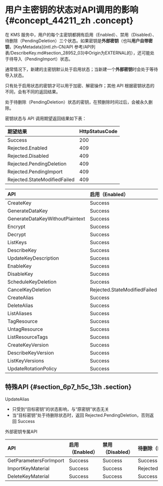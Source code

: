 # 用户主密钥的状态对API调用的影响 {#concept_44211_zh .concept}

在 KMS 服务中，用户的每个主密钥都拥有启用（Enabled）、禁用（Disabled）、待删除（PendingDeletion）三个状态。如果密钥是**外部密钥**（也叫**用户自带密钥**，[KeyMetadata](intl.zh-CN/API 参考/API列表/DescribeKey.md#section_28952_03)中Origin为EXTERNAL的），还可能处于待导入（PendingImport）状态。

通常情况下，新建的主密钥默认处于启用状态；当新建一个**外部密钥**时会处于等待导入状态。

只有处于启用状态的密钥才可以用于加密、解密操作；其他 API 根据密钥状态的不同，会有不同的返回结果。

处于待删除（PendingDeletion）状态的密钥，在预删除时间过后，会被永久删除。

密钥状态与 API 调用期望返回结果如下表：

|期望结果|HttpStatusCode|
|:---|:-------------|
|Success|200|
|Rejected.Enabled|409|
|Rejected.Disabled|409|
|Rejected.PendingDeletion|409|
|Rejected.PendingImport|409|
|Rejected.StateModifiedFailed|409|

|API|启用（Enabled）|禁用（Disabled）|待删除（PendingDeletion）|待导入（PendingImport）|
|:--|:----------|:-----------|:-------------------|:-----------------|
|CreateKey|Success|Success|Success|Success|
|GenerateDataKey|Success|Rejected.Disabled|Rejected.PendingDeletion|Rejected.PendingImport|
|GenerateDataKeyWithoutPlaintext|Success|Rejected.Disabled|Rejected.PendingDeletion|Rejected.PendingImport|
|Encrypt|Success|Rejected.Disabled|Rejected.PendingDeletion|Rejected.PendingImport|
|Decrypt|Success|Rejected.Disabled|Rejected.PendingDeletion|Rejected.PendingImport|
|ListKeys|Success|Success|Success|Success|
|DescribeKey|Success|Success|Success|Success|
|UpdateKeyDescription|Success|Success|Rejected.PendingDeletion|Success|
|EnableKey|Success|Success|Rejected.StateModifiedFailed|Rejected.StateModifiedFailed|
|DisableKey|Success|Success|Rejected.StateModifiedFailed|Rejected.StateModifiedFailed|
|ScheduleKeyDeletion|Success|Success|Rejected.StateModifiedFailed|Success|
|CancelKeyDeletion|Rejected.StateModifiedFailed|Rejected.StateModifiedFailed|Success|Rejected.StateModifiedFailed|
|CreateAlias|Success|Success|Rejected.StateModifiedFailed|Success|
|DeleteAlias|Success|Success|Success|Success|
|ListAliases|Success|Success|Success|Success|
|TagResource|Success|Success|Rejected.PendingDeletion|Success|
|UntagResource|Success|Success|Rejected.PendingDeletion|Success|
|ListResourceTags|Success|Success|Success|Success|
|CreateKeyVersion|Success|Rejected.Disabled|Rejected.PendingDeletion|Rejected.PendingImport|
|DescribeKeyVersion|Success|Success|Success|Success|
|ListKeyVersions|Success|Success|Success|Success|
|UpdateRotationPolicy|Success|Rejected.Disabled|Rejected.PendingDeletion|Rejected.PendingImport|

## 特殊API {#section_6p7_h5c_13h .section}

UpdateAlias 

-   只受到“目标密钥”的状态影响，与“原密钥”状态无关
-   当“目标密钥”处于待删除状态时，返回 Rejected.PendingDeletion，否则返回 Success

外部密钥专属API 

|API|启用（Enabled）|禁用（Disabled）|待删除（PendingDeletion）|待导入（PendingImport）|
|:--|:----------|:-----------|:-------------------|:-----------------|
|GetParametersForImport|Success|Success|Success|Success|
|ImportKeyMaterial|Success|Success|Rejected.StateModifiedFailed|Success|
|DeleteKeyMaterial|Success|Success|Success|Success|

